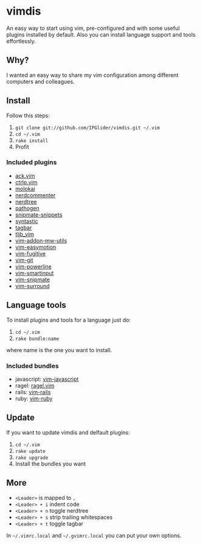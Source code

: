 # vimdis
An easy way to start using vim, pre-configured and with some useful plugins installed by default. Also you can install language support and tools effortlessly.

## Why?
I wanted an easy way to share my vim configuration among different computers and colleagues.

## Install

Follow this steps:

1. `git clone git://github.com/IPGlider/vimdis.git ~/.vim`
2. `cd ~/.vim`
3. `rake install`
4. Profit

### Included plugins

- [ack.vim](https://github.com/mileszs/ack.vim)
- [ctrlp.vim](https://github.com/kien/ctrlp.vim)
- [molokai](https://github.com/tomasr/molokai)
- [nerdcommenter](https://github.com/scrooloose/nerdcommenter)
- [nerdtree](https://github.com/scrooloose/nerdtree)
- [pathogen](https://github.com/tpope/vim-pathogen)
- [snipmate-snippets](https://github.com/honza/snipmate-snippets)
- [syntastic](https://github.com/scrooloose/syntastic)
- [tagbar](https://github.com/majutsushi/tagbar)
- [tlib_vim](https://github.com/tomtom/tlib_vim)
- [vim-addon-mw-utils](https://github.com/MarcWeber/vim-addon-mw-utils)
- [vim-easymotion](https://github.com/Lokaltog/vim-easymotion)
- [vim-fugitive](https://github.com/tpope/vim-fugitive)
- [vim-git](https://github.com/tpope/vim-git)
- [vim-powerline](https://github.com/Lokaltog/vim-powerline)
- [vim-smartinput](https://github.com/kana/vim-smartinput)
- [vim-snipmate](https://github.com/garbas/vim-snipmate)
- [vim-surround](https://github.com/tpope/vim-surround)

## Language tools

To install plugins and tools for a language just do:

1. `cd ~/.vim`
2. `rake bundle:name`

where name is the one you want to install.

### Included bundles

- javascript: [vim-javascript](https://github.com/pangloss/vim-javascript)
- ragel: [ragel.vim](https://github.com/jayferd/ragel.vim)
- rails: [vim-rails](https://github.com/tpope/vim-rails)
- ruby: [vim-ruby](https://github.com/vim-ruby/vim-ruby)

## Update

If you want to update vimdis and delfault plugins:

1. `cd ~/.vim`
2. `rake update`
3. `rake upgrade`
4. Install the bundles you want

## More

- `<Leader>` is mapped to `,`
- `<Leader> + i` indent code
- `<Leader> + n` toggle nerdtree
- `<Leader> + s` strip trailing whitespaces
- `<Leader> + t` toggle tagbar

In `~/.vimrc.local` and `~/.gvimrc.local` you can put your own options.
